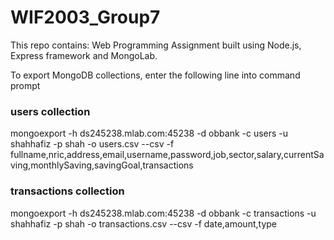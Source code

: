 # WIF2003_Group7

This repo contains: 
Web Programming Assignment built using Node.js, Express framework and MongoLab.

To export MongoDB collections, enter the following line into command prompt

### users collection
mongoexport -h ds245238.mlab.com:45238 -d obbank -c users -u shahhafiz -p shah -o users.csv --csv -f fullname,nric,address,email,username,password,job,sector,salary,currentSaving,monthlySaving,savingGoal,transactions

### transactions collection
mongoexport -h ds245238.mlab.com:45238 -d obbank -c transactions -u shahhafiz -p shah -o transactions.csv --csv -f date,amount,type
